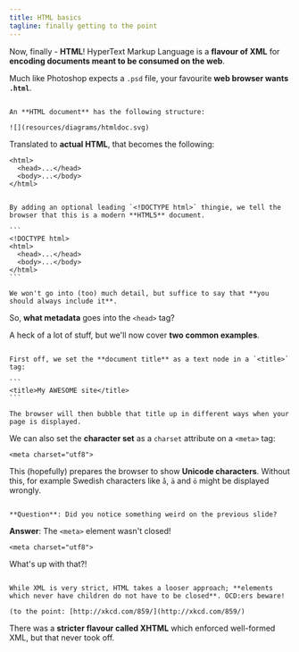 ```yaml
---
title: HTML basics
tagline: finally getting to the point
---
```


Now, finally - **HTML**! HyperText Markup Language is a **flavour of XML** for **encoding documents meant to be consumed on the web**.

Much like Photoshop expects a `.psd` file, your favourite **web browser wants `.html`**.

~~~

An **HTML document** has the following structure:

![](resources/diagrams/htmldoc.svg)

~~~

Translated to **actual HTML**, that becomes the following:

```
<html>
  <head>...</head>
  <body>...</body>
</html>
```

~~~

By adding an optional leading `<!DOCTYPE html>` thingie, we tell the browser that this is a modern **HTML5** document.

```
<!DOCTYPE html>
<html>
  <head>...</head>
  <body>...</body>
</html>
```

We won't go into (too) much detail, but suffice to say that **you should always include it**.

~~~

So, **what metadata** goes into the `<head>` tag?

A heck of a lot of stuff, but we'll now cover **two common examples**.

~~~

First off, we set the **document title** as a text node in a `<title>` tag:

```
<title>My AWESOME site</title>
```

The browser will then bubble that title up in different ways when your page is displayed.

~~~

We can also set the **character set** as a `charset` attribute on a `<meta>` tag:

```
<meta charset="utf8">
```

This (hopefully) prepares the browser to show **Unicode characters**. Without this, for example Swedish characters like `å`, `ä` and `ö` might be displayed wrongly.

~~~

**Question**: Did you notice something weird on the previous slide?

~~~

**Answer**: The `<meta>` element wasn't closed!

```
<meta charset="utf8">
```

What's up with that?!

~~~

While XML is very strict, HTML takes a looser approach; **elements which never have children do not have to be closed**. OCD:ers beware!

(to the point: [http://xkcd.com/859/](http://xkcd.com/859/)

~~~

There was a **stricter flavour called XHTML** which enforced well-formed XML, but that never took off.
